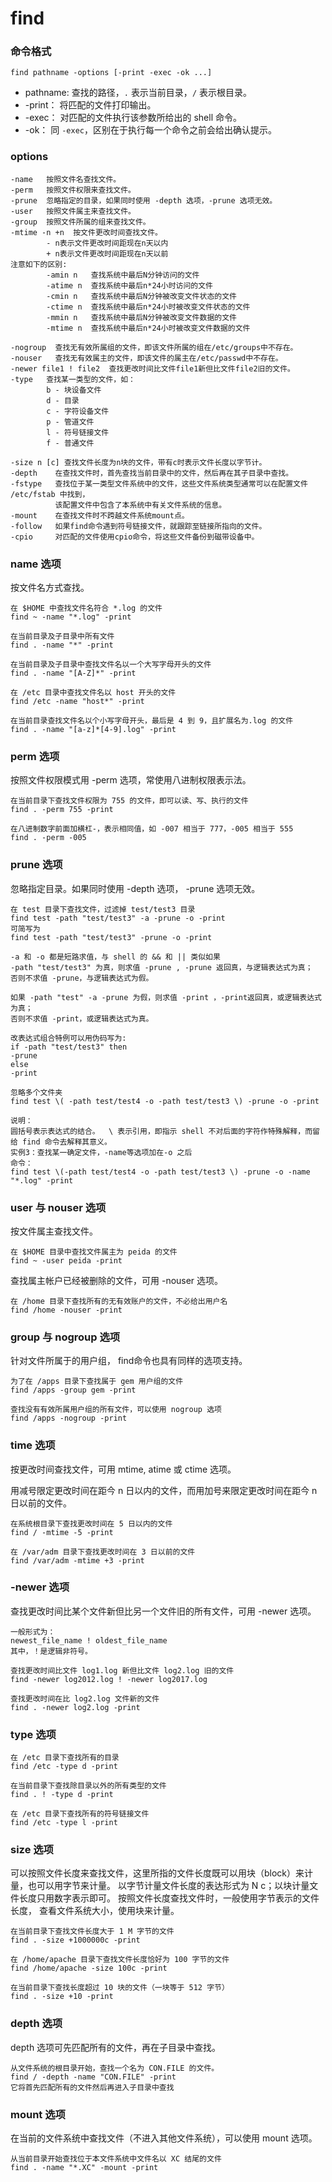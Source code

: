 find
===

### 命令格式

```
find pathname -options [-print -exec -ok ...]
```
- pathname: 查找的路径，`.` 表示当前目录，`/` 表示根目录。
- -print： 将匹配的文件打印输出。
- -exec： 对匹配的文件执行该参数所给出的 shell 命令。
- -ok： 同 `-exec`，区别在于执行每一个命令之前会给出确认提示。

### options

```
-name   按照文件名查找文件。
-perm   按照文件权限来查找文件。
-prune  忽略指定的目录，如果同时使用 -depth 选项，-prune 选项无效。
-user   按照文件属主来查找文件。
-group  按照文件所属的组来查找文件。
-mtime -n +n  按文件更改时间查找文件。
        - n表示文件更改时间距现在n天以内
        + n表示文件更改时间距现在n天以前
注意如下的区别:
        -amin n   查找系统中最后N分钟访问的文件
        -atime n  查找系统中最后n*24小时访问的文件
        -cmin n   查找系统中最后N分钟被改变文件状态的文件
        -ctime n  查找系统中最后n*24小时被改变文件状态的文件
        -mmin n   查找系统中最后N分钟被改变文件数据的文件
        -mtime n  查找系统中最后n*24小时被改变文件数据的文件

-nogroup  查找无有效所属组的文件，即该文件所属的组在/etc/groups中不存在。
-nouser   查找无有效属主的文件，即该文件的属主在/etc/passwd中不存在。
-newer file1 ! file2  查找更改时间比文件file1新但比文件file2旧的文件。
-type   查找某一类型的文件，如：
        b - 块设备文件
        d - 目录
        c - 字符设备文件
        p - 管道文件
        l - 符号链接文件
        f - 普通文件

-size n [c] 查找文件长度为n块的文件，带有c时表示文件长度以字节计。
-depth    在查找文件时，首先查找当前目录中的文件，然后再在其子目录中查找。
-fstype   查找位于某一类型文件系统中的文件，这些文件系统类型通常可以在配置文件 /etc/fstab 中找到，
          该配置文件中包含了本系统中有关文件系统的信息。
-mount    在查找文件时不跨越文件系统mount点。
-follow   如果find命令遇到符号链接文件，就跟踪至链接所指向的文件。
-cpio     对匹配的文件使用cpio命令，将这些文件备份到磁带设备中。

```

### name 选项

按文件名方式查找。

```
在 $HOME 中查找文件名符合 *.log 的文件
find ~ -name "*.log" -print

在当前目录及子目录中所有文件
find . -name "*" -print

在当前目录及子目录中查找文件名以一个大写字母开头的文件
find . -name "[A-Z]*" -print

在 /etc 目录中查找文件名以 host 开头的文件
find /etc -name "host*" -print

在当前目录查找文件名以个小写字母开头，最后是 4 到 9，且扩展名为.log 的文件
find . -name "[a-z]*[4-9].log" -print
```

### perm 选项

按照文件权限模式用 -perm 选项，常使用八进制权限表示法。

```
在当前目录下查找文件权限为 755 的文件，即可以读、写、执行的文件
find . -perm 755 -print

在八进制数字前面加横杠-，表示相同值，如 -007 相当于 777，-005 相当于 555
find . -perm -005
```

### prune 选项

忽略指定目录。如果同时使用 -depth 选项， -prune 选项无效。

```
在 test 目录下查找文件，过滤掉 test/test3 目录
find test -path "test/test3" -a -prune -o -print
可简写为
find test -path "test/test3" -prune -o -print

-a 和 -o 都是短路求值，与 shell 的 && 和 || 类似如果
-path "test/test3" 为真，则求值 -prune , -prune 返回真，与逻辑表达式为真；
否则不求值 -prune，与逻辑表达式为假。

如果 -path "test" -a -prune 为假，则求值 -print ，-print返回真，或逻辑表达式为真；
否则不求值 -print，或逻辑表达式为真。

改表达式组合特例可以用伪码写为:
if -path "test/test3" then  
-prune  
else  
-print  

忽略多个文件夹
find test \( -path test/test4 -o -path test/test3 \) -prune -o -print

说明：
圆括号表示表达式的结合。  \ 表示引用，即指示 shell 不对后面的字符作特殊解释，而留给 find 命令去解释其意义。  
实例3：查找某一确定文件，-name等选项加在-o 之后
命令：
find test \(-path test/test4 -o -path test/test3 \) -prune -o -name "*.log" -print
```

### user 与 nouser 选项

按文件属主查找文件。

```
在 $HOME 目录中查找文件属主为 peida 的文件
find ~ -user peida -print  
```

查找属主帐户已经被删除的文件，可用 -nouser 选项。

```
在 /home 目录下查找所有的无有效账户的文件，不必给出用户名
find /home -nouser -print
```

### group 与 nogroup 选项

针对文件所属于的用户组， find命令也具有同样的选项支持。

```
为了在 /apps 目录下查找属于 gem 用户组的文件
find /apps -group gem -print

查找没有有效所属用户组的所有文件，可以使用 nogroup 选项
find /apps -nogroup -print
```

### time 选项

按更改时间查找文件，可用 mtime, atime 或 ctime 选项。

用减号限定更改时间在距今 n 日以内的文件，而用加号来限定更改时间在距今 n 日以前的文件。

```
在系统根目录下查找更改时间在 5 日以内的文件
find / -mtime -5 -print

在 /var/adm 目录下查找更改时间在 3 日以前的文件
find /var/adm -mtime +3 -print
```

### -newer 选项

查找更改时间比某个文件新但比另一个文件旧的所有文件，可用 -newer 选项。


```
一般形式为：
newest_file_name ! oldest_file_name  
其中，！是逻辑非符号。

查找更改时间比文件 log1.log 新但比文件 log2.log 旧的文件
find -newer log2012.log ! -newer log2017.log

查找更改时间在比 log2.log 文件新的文件  
find . -newer log2.log -print
```

### type 选项


```
在 /etc 目录下查找所有的目录
find /etc -type d -print

在当前目录下查找除目录以外的所有类型的文件
find . ! -type d -print

在 /etc 目录下查找所有的符号链接文件
find /etc -type l -print
```

### size 选项

可以按照文件长度来查找文件，这里所指的文件长度既可以用块（block）来计量，也可以用字节来计量。
以字节计量文件长度的表达形式为 N c；以块计量文件长度只用数字表示即可。
按照文件长度查找文件时，一般使用字节表示的文件长度，
查看文件系统大小，使用块来计量。

```
在当前目录下查找文件长度大于 1 M 字节的文件
find . -size +1000000c -print

在 /home/apache 目录下查找文件长度恰好为 100 字节的文件
find /home/apache -size 100c -print

在当前目录下查找长度超过 10 块的文件（一块等于 512 字节）
find . -size +10 -print
```

### depth 选项

depth 选项可先匹配所有的文件，再在子目录中查找。

```
从文件系统的根目录开始，查找一个名为 CON.FILE 的文件。
find / -depth -name "CON.FILE" -print
它将首先匹配所有的文件然后再进入子目录中查找
```

### mount 选项

在当前的文件系统中查找文件（不进入其他文件系统），可以使用 mount 选项。

```
从当前目录开始查找位于本文件系统中文件名以 XC 结尾的文件  
find . -name "*.XC" -mount -print
```
